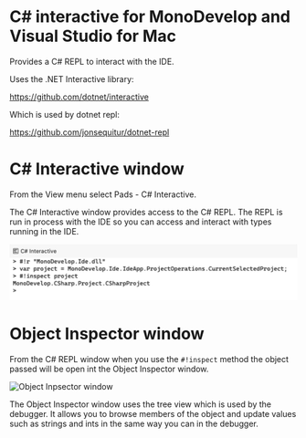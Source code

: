 # C# interactive for MonoDevelop and Visual Studio for Mac

Provides a C# REPL to interact with the IDE.

Uses the .NET Interactive library:

https://github.com/dotnet/interactive

Which is used by dotnet repl:

https://github.com/jonsequitur/dotnet-repl

# C# Interactive window

From the View menu select Pads - C# Interactive.

The C# Interactive window provides access to the C# REPL.
The REPL is run in process with the IDE so you can access and interact
with types running in the IDE.

![C# Interactive window](doc/images/CSharpInteractiveWindow.png)

# Object Inspector window

From the C# REPL window when you use the `#!inspect` method the
object passed will be open int the Object Inspector window.

![Object Inpsector window](doc/images/ObjectInspectorWindow.png)

The Object Inspector window uses the tree view which is used
by the debugger. It allows you to browse members of the object
and update values such as strings and ints in the same
way you can in the debugger. 